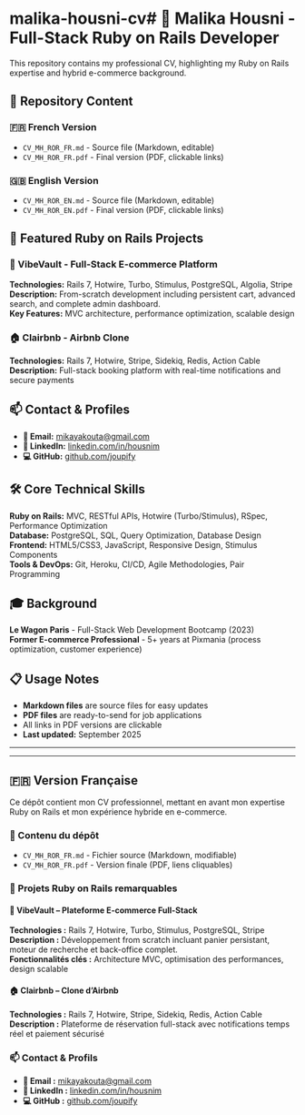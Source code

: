 # malika-housni-cv# 🎯 Malika Housni - Full-Stack Ruby on Rails Developer

This repository contains my professional CV, highlighting my Ruby on Rails expertise and hybrid e-commerce background.

## 📁 Repository Content

### 🇫🇷 French Version

- `CV_MH_ROR_FR.md` - Source file (Markdown, editable)
- `CV_MH_ROR_FR.pdf` - Final version (PDF, clickable links)

### 🇬🇧 English Version

- `CV_MH_ROR_EN.md` - Source file (Markdown, editable)
- `CV_MH_ROR_EN.pdf` - Final version (PDF, clickable links)

## 🚀 Featured Ruby on Rails Projects

### 🛒 VibeVault - Full-Stack E-commerce Platform

**Technologies:** Rails 7, Hotwire, Turbo, Stimulus, PostgreSQL, Algolia, Stripe  
**Description:** From-scratch development including persistent cart, advanced search, and complete admin dashboard.  
**Key Features:** MVC architecture, performance optimization, scalable design

### 🏠 Clairbnb - Airbnb Clone

**Technologies:** Rails 7, Hotwire, Stripe, Sidekiq, Redis, Action Cable  
**Description:** Full-stack booking platform with real-time notifications and secure payments

## 📫 Contact & Profiles

- **📧 Email:** mikayakouta@gmail.com
- **💼 LinkedIn:** [linkedin.com/in/housnim](https://linkedin.com/in/housnim)
- **💻 GitHub:** [github.com/joupify](https://github.com/joupify)

## 🛠 Core Technical Skills

**Ruby on Rails:** MVC, RESTful APIs, Hotwire (Turbo/Stimulus), RSpec, Performance Optimization  
**Database:** PostgreSQL, SQL, Query Optimization, Database Design  
**Frontend:** HTML5/CSS3, JavaScript, Responsive Design, Stimulus Components  
**Tools & DevOps:** Git, Heroku, CI/CD, Agile Methodologies, Pair Programming

## 🎓 Background

**Le Wagon Paris** - Full-Stack Web Development Bootcamp (2023)  
**Former E-commerce Professional** - 5+ years at Pixmania (process optimization, customer experience)

## 📋 Usage Notes

- **Markdown files** are source files for easy updates
- **PDF files** are ready-to-send for job applications
- All links in PDF versions are clickable
- **Last updated:** September 2025

---

---

## 🇫🇷 Version Française

Ce dépôt contient mon CV professionnel, mettant en avant mon expertise Ruby on Rails et mon expérience hybride en e-commerce.

### 📁 Contenu du dépôt

- `CV_MH_ROR_FR.md` - Fichier source (Markdown, modifiable)
- `CV_MH_ROR_FR.pdf` - Version finale (PDF, liens cliquables)

### 🚀 Projets Ruby on Rails remarquables

#### 🛒 VibeVault – Plateforme E-commerce Full-Stack

**Technologies :** Rails 7, Hotwire, Turbo, Stimulus, PostgreSQL, Stripe  
**Description :** Développement from scratch incluant panier persistant, moteur de recherche et back-office complet.  
**Fonctionnalités clés :** Architecture MVC, optimisation des performances, design scalable

#### 🏠 Clairbnb – Clone d’Airbnb

**Technologies :** Rails 7, Hotwire, Stripe, Sidekiq, Redis, Action Cable  
**Description :** Plateforme de réservation full-stack avec notifications temps réel et paiement sécurisé

### 📫 Contact & Profils

- **📧 Email :** mikayakouta@gmail.com
- **💼 LinkedIn :** [linkedin.com/in/housnim](https://linkedin.com/in/housnim)
- **💻 GitHub :** [github.com/joupify](https://github.com/joupify)


